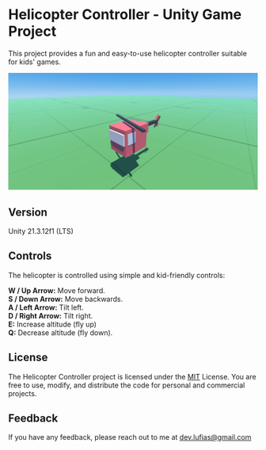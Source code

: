 
# Helicopter Controller - Unity Game Project

This project provides a fun and easy-to-use helicopter controller suitable for kids' games.

![Project Cover](https://github.com/LUFiAS-69/Helicopter/blob/main/project%20Cover.png?raw=true/text=Project+Cover)



## Version

Unity 21.3.12f1 (LTS)
## Controls

The helicopter is controlled using simple and kid-friendly controls:

**W / Up Arrow:** Move forward.\
**S / Down Arrow:** Move backwards.\
**A / Left Arrow:** Tilt left.\
**D / Right Arrow:** Tilt right.\
**E:** Increase altitude (fly up)\
**Q:** Decrease altitude (fly down).


## License

The Helicopter Controller project is licensed under the [MIT](https://choosealicense.com/licenses/mit/) License. You are free to use, modify, and distribute the code for personal and commercial projects.


## Feedback

If you have any feedback, please reach out to me at dev.lufias@gmail.com

